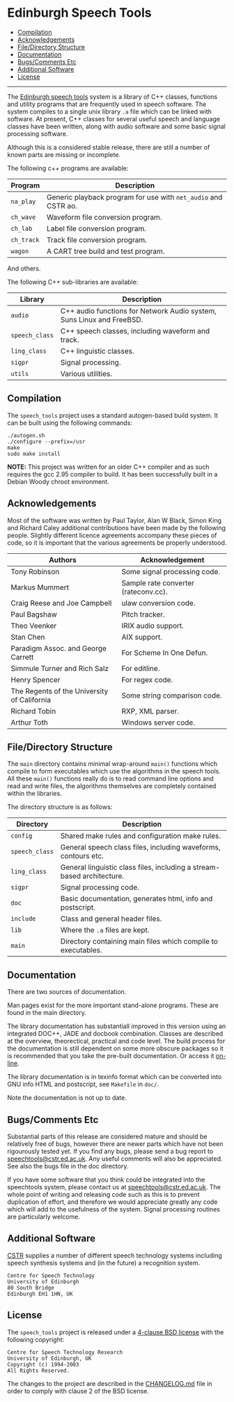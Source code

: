 # Edinburgh Speech Tools

- [Compilation](#compilation)
- [Acknowledgements](#acknowledgements)
- [File/Directory Structure](#filedirectory-structure)
- [Documentation](#documentation)
- [Bugs/Comments Etc](#bugscomments-etc)
- [Additional Software](#additional-software)
- [License](#license)

----------

The [Edinburgh speech tools](http://www.cstr.ed.ac.uk/projects/speech_tools)
system is a library of C++ classes, functions and utility programs that are
frequently used in speech software. The system compiles to a single unix
library `.a` file which can be linked with software. At present, C++ classes
for several useful speech and language classes have been written, along with
audio software and some basic signal processing software.

Although this is a considered stable release, there are still a number
of known parts are missing or incomplete.

The following c++ programs are available:

| Program    | Description |
|------------|-------------|
| `na_play`  | Generic playback program for use with `net_audio` and CSTR ao. |
| `ch_wave`  | Waveform file conversion program. |
| `ch_lab`   | Label file conversion program. |
| `ch_track` | Track file conversion program. |
| `wagon`    | A CART tree build and test program. |

And others.

The following C++ sub-libraries are available:

| Library        | Description |
|----------------|-------------|
| `audio`        | C++ audio functions for Network Audio system, Suns Linux and FreeBSD. |
| `speech_class` | C++ speech classes, including waveform and track. |
| `ling_class`   | C++ linguistic classes. |
| `sigpr`        | Signal processing. |
| `utils`        | Various utilities. |

## Compilation

The `speech_tools` project uses a standard autogen-based build system. It
can be built using the following commands:

    ./autogen.sh
    ./configure --prefix=/usr
    make
    sudo make install

__NOTE:__ This project was written for an older C++ compiler and as such
requires the gcc 2.95 compiler to build. It has been successfully built in
a Debian Woody chroot environment.

## Acknowledgements

Most of the software was written by Paul Taylor, Alan W Black, Simon King
and Richard Caley additional contributions have been made by the
following people.  Slightly different licence agreements accompany
these pieces of code, so it is important that the various agreements
be properly understood.

| Authors                                     | Acknowledgement |
|---------------------------------------------|-----------------|
| Tony Robinson                               | Some signal processing code. |
| Markus Mummert                              | Sample rate converter (rateconv.cc). |
| Craig Reese and Joe Campbell                | ulaw conversion code. |
| Paul Bagshaw                                | Pitch tracker. |
| Theo Veenker                                | IRIX audio support. |
| Stan Chen                                   | AIX support. |
| Paradigm Assoc. and George Carrett          | For Scheme In One Defun. |
| Simmule Turner and Rich Salz                | For editline. |
| Henry Spencer                               | For regex code. |
| The Regents of the University of California | Some string comparison code. |
| Richard Tobin                               | RXP, XML parser. |
| Arthur Toth                                 | Windows server code. |

## File/Directory Structure

The `main` directory contains minimal wrap-around `main()` functions
which compile to form executables which use the algorithms in the
speech tools. All these `main()` functions really do is to read
command line options and read and write files, the algorithms
themselves are completely contained within the libraries.

The directory structure is as follows:

| Directory      | Description |
|----------------|-------------|
| `config`       | Shared make rules and configuration make rules. |
| `speech_class` | General speech class files, including waveforms, contours etc. |
| `ling_class`   | General linguistic class files, including a stream-based architecture. |
| `sigpr`        | Signal processing code. |
| `doc`          | Basic documentation, generates html, info and postscript. |
| `include`      | Class and general header files. |
| `lib`          | Where the `.a` files are kept. |
| `main`         | Directory containing main files which compile to executables. |

## Documentation

There are two sources of documentation.

Man pages exist for the more important stand-alone programs. These are
found in the main directory.

The library documentation has substantiall improved in this version
using an integrated DOC++, JADE and docbook combination. Classes are
described at the overview, theorectical, practical and code level.
The build process for the documentation is still dependent on some
more obscure packages so it is recommended that you take the
pre-built documentation.  Or access it
[on-line](http://www.cstr.ed.ac.uk/projects/speech_tools).

The library documentation is in texinfo format which can be converted
into GNU info HTML and postscript, see `Makefile` in `doc/`.

Note the documentation is not up to date.

## Bugs/Comments Etc

Substantial parts of this release are considered mature and should be
relatively free of bugs, however there are newer parts which have not
been rigourously tested yet.  If you find any bugs, please send a bug
report to speechtools@cstr.ed.ac.uk. Any useful comments will also be
appreciated. See also the bugs file in the doc directory.

If you have some software that you think could be integrated into the
speechtools system, please contact us at
speechtools@cstr.ed.ac.uk. The whole point of writing and releasing
code such as this is to prevent duplication of effort, and therefore
we would appreciate greatly any code which will add to the usefulness
of the system. Signal processing routines are particularly welcome.

## Additional Software

[CSTR](http://www.cstr.ed.ac.uk/) supplies a number of different speech
technology systems including speech synthesis systems and (in the future)
a recognition system.

    Centre for Speech Technology
    University of Edinburgh
    80 South Bridge
    Edinburgh EH1 1HN, UK

## License

The `speech_tools` project is released under a [4-clause BSD license](COPYING)
with the following copyright:

    Centre for Speech Technology Research
    University of Edinburgh, UK
    Copyright (c) 1994-2003
    All Rights Reserved.

The changes to the project are described in the [CHANGELOG.md](CHANGELOG.md)
file in order to comply with clause 2 of the BSD license.
